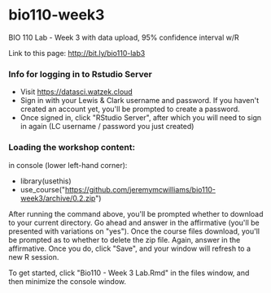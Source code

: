 # bio110-week3
BIO 110 Lab - Week 3 with data upload, 95% confidence interval w/R


Link to this page: http://bit.ly/bio110-lab3

### Info for logging in to Rstudio Server

* Visit <a href='https://datasci.watzek.cloud' target='_blank'>https://datasci.watzek.cloud</a>
* Sign in with your Lewis & Clark username and password. If you haven't created an account yet, you'll be prompted to create a password.
* Once signed in, click "RStudio Server", after which you will need to sign in again (LC username / password you just created)



### Loading the workshop content:

in console (lower left-hand corner):
* library(usethis)
* use_course("https://github.com/jeremymcwilliams/bio110-week3/archive/0.2.zip")

After running the command above, you'll be prompted whether to download to your current directory. Go ahead and answer in the affirmative (you'll be presented with variations on "yes"). Once the course files download, you'll be prompted as to whether to delete the zip file. Again, answer in the affirmative. Once you do, click "Save", and your window will refresh to a new R session.  

To get started, click "Bio110 - Week 3 Lab.Rmd" in the files window, and then minimize the console window.